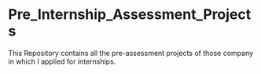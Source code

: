 # Pre_Internship_Assessment_Projects
This Repository contains all the pre-assessment projects of those company in which I applied for internships.
